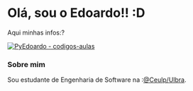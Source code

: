 # Olá, sou o Edoardo!! :D

Aqui minhas infos:?

[![PyEdoardo - codigos-aulas](https://img.shields.io/static/v1?label=PyEdoardo&message=codigos-aulas&color=lightgrey&logo=github)](https://github.com/PyEdoardo/codigos-aulas "Link deste Repositório")

### Sobre mim
Sou estudante de Engenharia de Software na :[@Ceulp/Ulbra](https://www.ulbra-to.com/).
